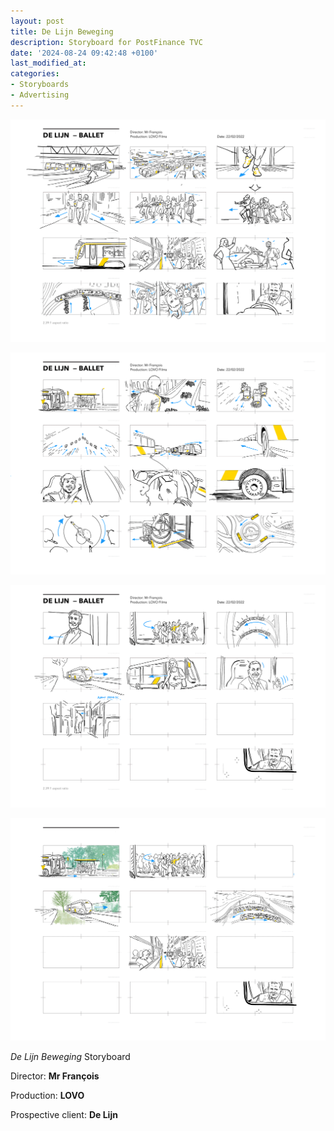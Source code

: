 ```yaml
---
layout: post
title: De Lijn Beweging
description: Storyboard for PostFinance TVC 
date: '2024-08-24 09:42:48 +0100'
last_modified_at:
categories:
- Storyboards
- Advertising
---
```


![Storyboard De Lijn Beweging TVC, page 1](/images/De_Lijn_De_Beweging_Mr_Francois_Page_01.png)

![Storyboard De Lijn Beweging TVC, page 2](/images/De_Lijn_De_Beweging_Mr_Francois_Page_02.png)

![Storyboard De Lijn Beweging TVC, page 3](/images/De_Lijn_De_Beweging_Mr_Francois_Page_03.png)

![Storyboard De Lijn Beweging TVC, changes](/images/De_Lijn_De_Beweging_Mr_Francois_Changes.png)


*De Lijn Beweging* Storyboard 

Director: **Mr François**

Production: **LOVO**

Prospective client: **De Lijn**